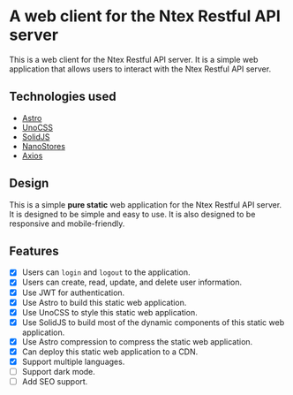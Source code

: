 # A web client for the Ntex Restful API server

This is a web client for the Ntex Restful API server. It is a simple web application that allows users to interact with the Ntex Restful API server.

## Technologies used

- [Astro](https://astro.build/)
- [UnoCSS](https://unocss.com/)
- [SolidJS](https://solidjs.com/)
- [NanoStores](https://github.com/nanostores/nanostores)
- [Axios](https://axios-http.com/)

## Design

This is a simple **pure static** web application for the Ntex Restful API server. It is designed to be simple and easy to use. It is also designed to be responsive and mobile-friendly.

## Features

- [x] Users can `login` and `logout` to the application.
- [x] Users can create, read, update, and delete user information.
- [x] Use JWT for authentication.
- [x] Use Astro to build this static web application.
- [x] Use UnoCSS to style this static web application.
- [x] Use SolidJS to build most of the dynamic components of this static web application.
- [x] Use Astro compression to compress the static web application.
- [x] Can deploy this static web application to a CDN.
- [x] Support multiple languages.
- [ ] Support dark mode.
- [ ] Add SEO support.
